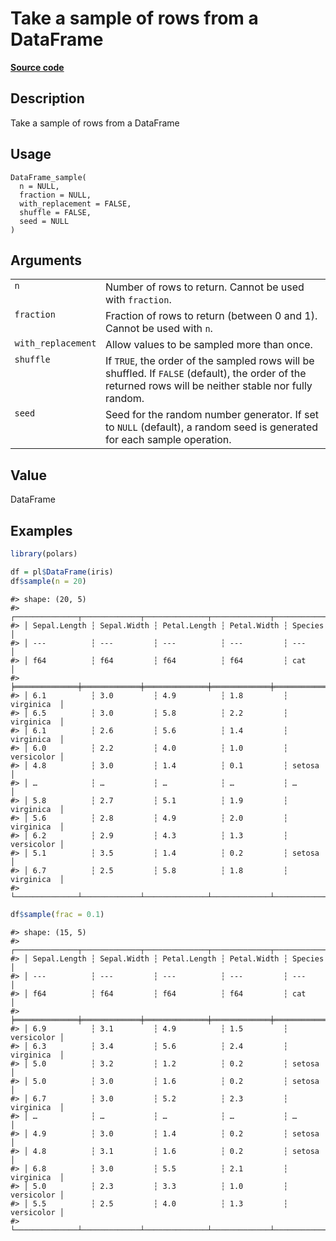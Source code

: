

# Take a sample of rows from a DataFrame

[**Source code**](https://github.com/pola-rs/r-polars/tree/main/R/dataframe__frame.R#L1745)

## Description

Take a sample of rows from a DataFrame

## Usage

<pre><code class='language-R'>DataFrame_sample(
  n = NULL,
  fraction = NULL,
  with_replacement = FALSE,
  shuffle = FALSE,
  seed = NULL
)
</code></pre>

## Arguments

<table>
<tr>
<td style="white-space: nowrap; font-family: monospace; vertical-align: top">
<code id="DataFrame_sample_:_n">n</code>
</td>
<td>
Number of rows to return. Cannot be used with <code>fraction</code>.
</td>
</tr>
<tr>
<td style="white-space: nowrap; font-family: monospace; vertical-align: top">
<code id="DataFrame_sample_:_fraction">fraction</code>
</td>
<td>
Fraction of rows to return (between 0 and 1). Cannot be used with
<code>n</code>.
</td>
</tr>
<tr>
<td style="white-space: nowrap; font-family: monospace; vertical-align: top">
<code id="DataFrame_sample_:_with_replacement">with_replacement</code>
</td>
<td>
Allow values to be sampled more than once.
</td>
</tr>
<tr>
<td style="white-space: nowrap; font-family: monospace; vertical-align: top">
<code id="DataFrame_sample_:_shuffle">shuffle</code>
</td>
<td>
If <code>TRUE</code>, the order of the sampled rows will be shuffled. If
<code>FALSE</code> (default), the order of the returned rows will be
neither stable nor fully random.
</td>
</tr>
<tr>
<td style="white-space: nowrap; font-family: monospace; vertical-align: top">
<code id="DataFrame_sample_:_seed">seed</code>
</td>
<td>
Seed for the random number generator. If set to <code>NULL</code>
(default), a random seed is generated for each sample operation.
</td>
</tr>
</table>

## Value

DataFrame

## Examples

``` r
library(polars)

df = pl$DataFrame(iris)
df$sample(n = 20)
```

    #> shape: (20, 5)
    #> ┌──────────────┬─────────────┬──────────────┬─────────────┬────────────┐
    #> │ Sepal.Length ┆ Sepal.Width ┆ Petal.Length ┆ Petal.Width ┆ Species    │
    #> │ ---          ┆ ---         ┆ ---          ┆ ---         ┆ ---        │
    #> │ f64          ┆ f64         ┆ f64          ┆ f64         ┆ cat        │
    #> ╞══════════════╪═════════════╪══════════════╪═════════════╪════════════╡
    #> │ 6.1          ┆ 3.0         ┆ 4.9          ┆ 1.8         ┆ virginica  │
    #> │ 6.5          ┆ 3.0         ┆ 5.8          ┆ 2.2         ┆ virginica  │
    #> │ 6.1          ┆ 2.6         ┆ 5.6          ┆ 1.4         ┆ virginica  │
    #> │ 6.0          ┆ 2.2         ┆ 4.0          ┆ 1.0         ┆ versicolor │
    #> │ 4.8          ┆ 3.0         ┆ 1.4          ┆ 0.1         ┆ setosa     │
    #> │ …            ┆ …           ┆ …            ┆ …           ┆ …          │
    #> │ 5.8          ┆ 2.7         ┆ 5.1          ┆ 1.9         ┆ virginica  │
    #> │ 5.6          ┆ 2.8         ┆ 4.9          ┆ 2.0         ┆ virginica  │
    #> │ 6.2          ┆ 2.9         ┆ 4.3          ┆ 1.3         ┆ versicolor │
    #> │ 5.1          ┆ 3.5         ┆ 1.4          ┆ 0.2         ┆ setosa     │
    #> │ 6.7          ┆ 2.5         ┆ 5.8          ┆ 1.8         ┆ virginica  │
    #> └──────────────┴─────────────┴──────────────┴─────────────┴────────────┘

``` r
df$sample(frac = 0.1)
```

    #> shape: (15, 5)
    #> ┌──────────────┬─────────────┬──────────────┬─────────────┬────────────┐
    #> │ Sepal.Length ┆ Sepal.Width ┆ Petal.Length ┆ Petal.Width ┆ Species    │
    #> │ ---          ┆ ---         ┆ ---          ┆ ---         ┆ ---        │
    #> │ f64          ┆ f64         ┆ f64          ┆ f64         ┆ cat        │
    #> ╞══════════════╪═════════════╪══════════════╪═════════════╪════════════╡
    #> │ 6.9          ┆ 3.1         ┆ 4.9          ┆ 1.5         ┆ versicolor │
    #> │ 6.3          ┆ 3.4         ┆ 5.6          ┆ 2.4         ┆ virginica  │
    #> │ 5.0          ┆ 3.2         ┆ 1.2          ┆ 0.2         ┆ setosa     │
    #> │ 5.0          ┆ 3.0         ┆ 1.6          ┆ 0.2         ┆ setosa     │
    #> │ 6.7          ┆ 3.0         ┆ 5.2          ┆ 2.3         ┆ virginica  │
    #> │ …            ┆ …           ┆ …            ┆ …           ┆ …          │
    #> │ 4.9          ┆ 3.0         ┆ 1.4          ┆ 0.2         ┆ setosa     │
    #> │ 4.8          ┆ 3.1         ┆ 1.6          ┆ 0.2         ┆ setosa     │
    #> │ 6.8          ┆ 3.0         ┆ 5.5          ┆ 2.1         ┆ virginica  │
    #> │ 5.0          ┆ 2.3         ┆ 3.3          ┆ 1.0         ┆ versicolor │
    #> │ 5.5          ┆ 2.5         ┆ 4.0          ┆ 1.3         ┆ versicolor │
    #> └──────────────┴─────────────┴──────────────┴─────────────┴────────────┘

